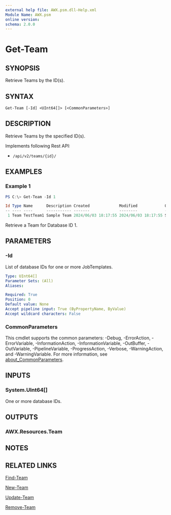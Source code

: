 ```yaml
---
external help file: AWX.psm.dll-Help.xml
Module Name: AWX.psm
online version:
schema: 2.0.0
---
```


# Get-Team

## SYNOPSIS
Retrieve Teams by the ID(s).

## SYNTAX

```
Get-Team [-Id] <UInt64[]> [<CommonParameters>]
```

## DESCRIPTION
Retrieve Teams by the specified ID(s).

Implements following Rest API:  
- `/api/v2/teams/{id}/`  

## EXAMPLES

### Example 1
```powershell
PS C:\> Get-Team -Id 1

Id Type Name      Description Created             Modified            OrganizationName
-- ---- ----      ----------- -------             --------            ----------------
 1 Team TestTeam1 Sample Team 2024/06/03 18:17:55 2024/06/03 18:17:55 SampleOrg
```

Retrieve a Team for Database ID 1.

## PARAMETERS

### -Id
List of database IDs for one or more JobTemplates.

```yaml
Type: UInt64[]
Parameter Sets: (All)
Aliases:

Required: True
Position: 0
Default value: None
Accept pipeline input: True (ByPropertyName, ByValue)
Accept wildcard characters: False
```

### CommonParameters
This cmdlet supports the common parameters: -Debug, -ErrorAction, -ErrorVariable, -InformationAction, -InformationVariable, -OutBuffer, -OutVariable, -PipelineVariable, -ProgressAction, -Verbose, -WarningAction, and -WarningVariable. For more information, see [about_CommonParameters](http://go.microsoft.com/fwlink/?LinkID=113216).

## INPUTS

### System.UInt64[]
One or more database IDs.

## OUTPUTS

### AWX.Resources.Team
## NOTES

## RELATED LINKS

[Find-Team](Find-Team.md)

[New-Team](New-Team.md)

[Update-Team](Update-Team.md)

[Remove-Team](Remove-Team.md)
